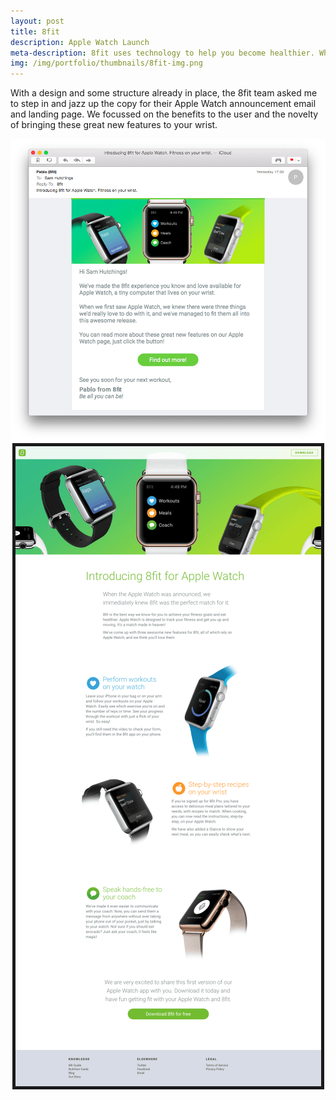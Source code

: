```yaml
---
layout: post
title: 8fit
description: Apple Watch Launch
meta-description: 8fit uses technology to help you become healthier. When it cams to explaining their new app, they came to me.
img: /img/portfolio/thumbnails/8fit-img.png
---
```


With a design and some structure already in place, the 8fit team asked me to step in and jazz up the copy for their Apple Watch announcement email and landing page. We focussed on the benefits to the user and the novelty of bringing these great new features to your wrist.

<img src="/img/portfolio/8fit-email-screenshot.png">

<center><img src="/img/portfolio/8fit-site-screenshot.png" border="5"></center>
 